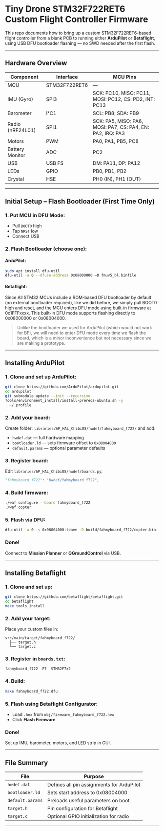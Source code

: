 # Tiny Drone STM32F722RET6 Custom Flight Controller Firmware

This repo documents how to bring up a custom STM32F722RET6-based flight controller from a blank PCB to running either **ArduPilot** or **Betaflight**, using USB DFU bootloader flashing — no SWD needed after the first flash.

---

## Hardware Overview

| Component       | Interface | MCU Pins       |
|----------------|-----------|----------------|
| MCU            | STM32F722RET6 | —             |
| IMU (Gyro)     | SPI3      | SCK: PC10, MISO: PC11, MOSI: PC12, CS: PD2, INT: PC13 |
| Barometer      | I²C1      | SCL: PB8, SDA: PB9 |
| Radio (nRF24L01)| SPI1     | SCK: PA5, MISO: PA6, MOSI: PA7, CS: PA4, EN: PA2, IRQ: PA3 |
| Motors         | PWM       | PA0, PA1, PB5, PC8 |
| Battery Monitor| ADC       | PC2            |
| USB            | USB FS    | DM: PA11, DP: PA12 |
| LEDs           | GPIO      | PB0, PB1, PB2   |
| Crystal        | HSE       | PH0 (IN), PH1 (OUT) |

---

## Initial Setup – Flash Bootloader (First Time Only)

### 1. Put MCU in DFU Mode:
- Pull `BOOT0` high
- Tap `NRST` low
- Connect USB

### 2. Flash Bootloader (choose one):

#### ArduPilot:
```bash
sudo apt install dfu-util
dfu-util -a 0 --dfuse-address 0x08000000 –D fmuv5_bl.binfile
```

#### Betaflight:
Since All STM32 MCUs include a ROM-based DFU bootloader by default (no external bootloader required),  like we did before, we simply pull BOOT0 high and reset, and the MCU enters DFU mode using built-in firmware at 0x1FFFxxxx.
This built-in DFU mode supports flashing directly to 0x08000000 or 0x08004000.

> Unlike the bootloader we used for ArduPilot (which would not work for BF), we will need to enter DFU mode every time we flash the board, which is a minor inconvenience but not necessary since we are making a prototype.

---

## Installing ArduPilot

### 1. Clone and set up ArduPilot:
```bash
git clone https://github.com/ArduPilot/ardupilot.git
cd ardupilot
git submodule update --init --recursive
Tools/environment_install/install-prereqs-ubuntu.sh -y
. ~/.profile
```

### 2. Add your board:
Create folder: `libraries/AP_HAL_ChibiOS/hwdef/fahmyboard_f722/` and add:
- `hwdef.dat` — full hardware mapping
- `bootloader.ld` — sets firmware offset to `0x08004000`
- `default.params` — optional parameter defaults

### 3. Register board:
Edit `libraries/AP_HAL_ChibiOS/hwdef/boards.py`:
```python
"fahmyboard_f722": "hwdef/fahmyboard_f722",
```

### 4. Build firmware:
```bash
./waf configure --board fahmyboard_f722
./waf copter
```

### 5. Flash via DFU:
```bash
dfu-util -a 0 -s 0x08004000:leave -D build/fahmyboard_f722/copter.bin
```

### Done!
Connect to **Mission Planner** or **QGroundControl** via USB.

---

## Installing Betaflight

### 1. Clone and set up:
```bash
git clone https://github.com/betaflight/betaflight.git
cd betaflight
make tools_install
```

### 2. Add your target:
Place your custom files in:
```
src/main/target/fahmyboard_f722/
  ├── target.h
  └── target.c
```

### 3. Register in `boards.txt`:
```text
fahmyboard_f722  F7  STM32F7x2
```

### 4. Build:
```bash
make fahmyboard_f722:dfu
```

### 5. Flash using Betaflight Configurator:
- Load `.hex` from `obj/firmware_fahmyboard_f722.hex`
- Click **Flash Firmware**

### Done!
Set up IMU, barometer, motors, and LED strip in GUI.

---

## File Summary

| File               | Purpose                                |
|--------------------|----------------------------------------|
| `hwdef.dat`        | Defines all pin assignments for ArduPilot |
| `bootloader.ld`    | Sets start address to 0x08004000       |
| `default.params`   | Preloads useful parameters on boot     |
| `target.h`         | Pin configuration for Betaflight       |
| `target.c`         | Optional GPIO initialization for radio |

---


